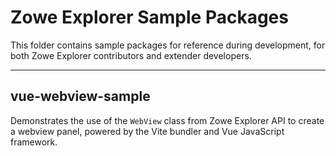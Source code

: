 # Zowe Explorer Sample Packages

This folder contains sample packages for reference during development, for both Zowe Explorer contributors and extender developers.

---

## vue-webview-sample

Demonstrates the use of the `WebView` class from Zowe Explorer API to create a webview panel, powered by the Vite bundler and Vue JavaScript framework.
